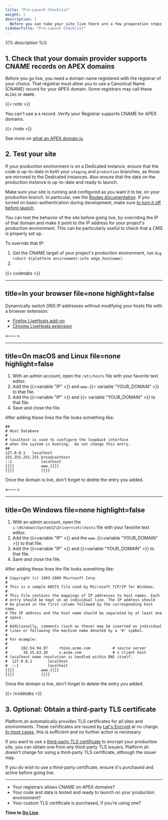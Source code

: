 ```yaml
---
title: "Pre-Launch Checklist"
weight: 1
description: |
  Before you can take your site live there are a few preparation steps to take.
sidebarTitle: "Pre-Launch Checklist"
---
```


{{% description %}}

## 1. Check that your domain provider supports CNAME records on APEX domains

Before you go live, you need a domain name registered with the registrar of your choice.
That registrar must allow you to use a Canonical Name (CNAME) record for your APEX domain.
Some registrars may call these `ALIAS` or `ANAME`.

{{< note >}}

You can't use a `A` record.
Verify your Registrar supports CNAME for APEX domains.

{{< /note >}}

See more on [what an APEX domain is](/domains/steps/dns.md#what-is-an-apex-domain).

## 2. Test your site

If your production environment is on a Dedicated instance,
ensure that the code is up-to-date in both your `staging` and `production` branches,
as those are mirrored to the Dedicated instances.
Also ensure that the data on the production instance is up-to-date and ready to launch.

Make sure your site is running and configured as you want it to be, on your production branch.
In particular, see the [Routes documentation](../define-routes/_index.md).
If you turned on basic-authentication during development, make sure [to turn it off before launch](/administration/web/configure-environment.md).

You can test the behavior of the site before going live, by overriding the IP of that domain and make it point to the IP address for your project's production environment. This can be particularly useful to check that a CMS is properly set up.

To override that IP:
1. Get the CNAME target of your project's production environment, run `dig +short $(platform environment:info edge_hostname)`.
2.





{{< codetabs >}}

---
title=In your browser
file=none
highlight=false
---

Dynamically switch DNS IP addresses without modifying your hosts file with a browser extension:

* [Firefox LiveHosts add-on](https://addons.mozilla.org/en-US/firefox/addon/livehosts/)
* [Chrome LiveHosts extension](https://chrome.google.com/webstore/detail/livehosts/hdpoplemgeaioijkmoebnnjcilfjnjdi)

<--->

---
title=On macOS and Linux
file=none
highlight=false
---

1. With an admin account, open the `/etc/hosts` file with your favorite text editor.
2. Add the {{<variable "IP" >}} and `www.`{{< variable "YOUR_DOMAIN" >}} to that file.
3. Add the {{<variable "IP" >}} and {{< variable "YOUR_DOMAIN" >}} to that file.
4. Save and close the file.

After adding these lines the file looks something like:

<!-- This is in HTML to get the variable shortcode to work properly -->
<div class="highlight" location="/etc/hosts"><pre tabindex="0" class="chroma"><code class="language-yaml" data-lang="yaml">##
# Host Database
#
# localhost is used to configure the loopback interface
# when the system is booting.  Do not change this entry.
##
127.0.0.1	localhost
255.255.255.255	broadcasthost
::1             localhost
{{<variable "IP" >}}            www.{{<variable "YOUR_DOMAIN" >}}
{{<variable "IP" >}}            {{<variable "YOUR_DOMAIN" >}}
</code></pre></div>

Once the domain is live, don't forget to delete the entry you added.

<--->

---
title=On Windows
file=none
highlight=false
---

1. With an admin account, open the `c:\Windows\System32\Drivers\etc\hosts` file with your favorite text editor.
2. Add the {{<variable "IP" >}} and the `www.`{{<variable "YOUR_DOMAIN" >}} to that file.
3. Add the {{<variable "IP" >}} and {{<variable "YOUR_DOMAIN" >}} to that file.
4. Save and close the file.

After adding these lines the file looks something like:

<!-- This is in HTML to get the variable shortcode to work properly -->
<div class="highlight" location="c:\Windows\System32\Drivers\etc\hosts"><pre tabindex="0" class="chroma"><code class="language-yaml" data-lang="yaml"># Copyright (c) 1993-2009 Microsoft Corp.
#
# This is a sample HOSTS file used by Microsoft TCP/IP for Windows.
#
# This file contains the mappings of IP addresses to host names. Each
# entry should be kept on an individual line. The IP address should
# be placed in the first column followed by the corresponding host name.
# The IP address and the host name should be separated by at least one
# space.
#
# Additionally, comments (such as these) may be inserted on individual
# lines or following the machine name denoted by a '#' symbol.
#
# For example:
#
#      102.54.94.97     rhino.acme.com          # source server
#       38.25.63.10     x.acme.com              # x client host
# localhost name resolution is handled within DNS itself.
#  127.0.0.1       localhost
#  ::1             localhost
{{<variable "IP" >}}            www.{{<variable "YOUR_DOMAIN" >}}
{{<variable "IP" >}}            {{<variable "YOUR_DOMAIN" >}}
</code></pre></div>

Once the domain is live, don't forget to delete the entry you added.
  
{{< /codetabs >}}

## 3. Optional: Obtain a third-party TLS certificate

Platform.sh automatically provides TLS certificates for all sites and environments.
These certificates are issued by [Let's Encrypt](https://letsencrypt.org/) at no charge.
[In most cases](../define-routes/https.md#limits), this is sufficient and no further action is necessary.

If you want to use a [third-party TLS certificate](./steps/tls.md) to encrypt your production site,
you can obtain one from any third-party TLS issuers.
Platform.sh doesn't charge for using a third-party TLS certificate, although the issuer may.

If you do wish to use a third-party certificate, ensure it's purchased and active before going live.

---

* Your registrars allows CNAME on APEX domains?
* Your code and data is tested and ready to launch on your production environment?
* Your custom TLS certificate is purchased, if you're using one?

**Time to [Go Live](/domains/steps/_index.md).**